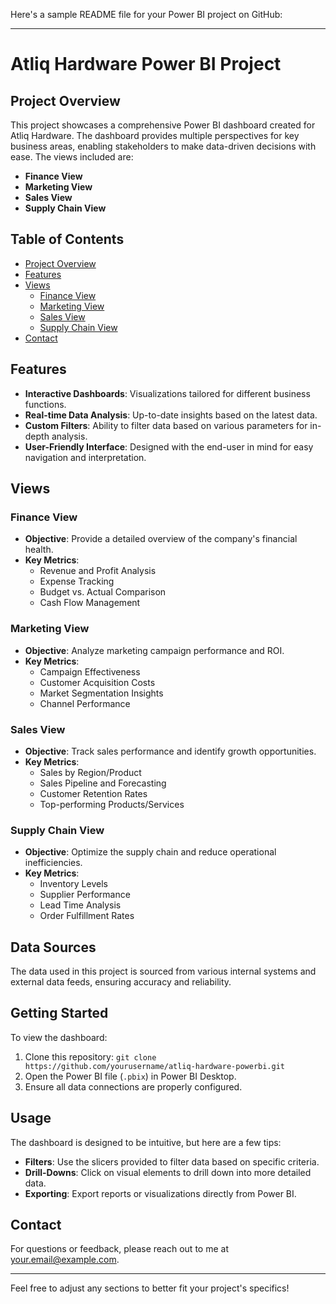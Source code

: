 Here's a sample README file for your Power BI project on GitHub:

---

# Atliq Hardware Power BI Project

## Project Overview

This project showcases a comprehensive Power BI dashboard created for Atliq Hardware. The dashboard provides multiple perspectives for key business areas, enabling stakeholders to make data-driven decisions with ease. The views included are:

- **Finance View**
- **Marketing View**
- **Sales View**
- **Supply Chain View**

## Table of Contents

- [Project Overview](#project-overview)
- [Features](#features)
- [Views](#views)
  - [Finance View](#finance-view)
  - [Marketing View](#marketing-view)
  - [Sales View](#sales-view)
  - [Supply Chain View](#supply-chain-view)
- [Contact](#contact)

## Features

- **Interactive Dashboards**: Visualizations tailored for different business functions.
- **Real-time Data Analysis**: Up-to-date insights based on the latest data.
- **Custom Filters**: Ability to filter data based on various parameters for in-depth analysis.
- **User-Friendly Interface**: Designed with the end-user in mind for easy navigation and interpretation.

## Views

### Finance View
- **Objective**: Provide a detailed overview of the company's financial health.
- **Key Metrics**:
  - Revenue and Profit Analysis
  - Expense Tracking
  - Budget vs. Actual Comparison
  - Cash Flow Management

### Marketing View
- **Objective**: Analyze marketing campaign performance and ROI.
- **Key Metrics**:
  - Campaign Effectiveness
  - Customer Acquisition Costs
  - Market Segmentation Insights
  - Channel Performance

### Sales View
- **Objective**: Track sales performance and identify growth opportunities.
- **Key Metrics**:
  - Sales by Region/Product
  - Sales Pipeline and Forecasting
  - Customer Retention Rates
  - Top-performing Products/Services

### Supply Chain View
- **Objective**: Optimize the supply chain and reduce operational inefficiencies.
- **Key Metrics**:
  - Inventory Levels
  - Supplier Performance
  - Lead Time Analysis
  - Order Fulfillment Rates

## Data Sources

The data used in this project is sourced from various internal systems and external data feeds, ensuring accuracy and reliability.

## Getting Started

To view the dashboard:

1. Clone this repository: `git clone https://github.com/yourusername/atliq-hardware-powerbi.git`
2. Open the Power BI file (`.pbix`) in Power BI Desktop.
3. Ensure all data connections are properly configured.

## Usage

The dashboard is designed to be intuitive, but here are a few tips:
- **Filters**: Use the slicers provided to filter data based on specific criteria.
- **Drill-Downs**: Click on visual elements to drill down into more detailed data.
- **Exporting**: Export reports or visualizations directly from Power BI.


## Contact

For questions or feedback, please reach out to me at [your.email@example.com](mailto:your.email@example.com).

---

Feel free to adjust any sections to better fit your project's specifics!
